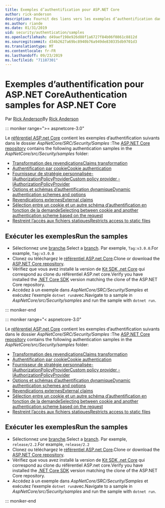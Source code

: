 ```yaml
---
title: Exemples d’authentification pour ASP.NET Core
author: rick-anderson
description: Fournit des liens vers les exemples d’authentification dans le référentiel ASP.NET Core.
ms.author: riande
ms.date: 01/31/2019
uid: security/authentication/samples
ms.openlocfilehash: d49aef198e926d88f1a6727f84b06f0861c8812d
ms.sourcegitcommit: d34b2627a69bc8940b76a949de830335db9701d3
ms.translationtype: MT
ms.contentlocale: fr-FR
ms.lasthandoff: 09/23/2019
ms.locfileid: "71187301"
---
```

# <a name="authentication-samples-for-aspnet-core"></a><span data-ttu-id="176c2-103">Exemples d’authentification pour ASP.NET Core</span><span class="sxs-lookup"><span data-stu-id="176c2-103">Authentication samples for ASP.NET Core</span></span>

<span data-ttu-id="176c2-104">Par [Rick Anderson](https://twitter.com/RickAndMSFT)</span><span class="sxs-lookup"><span data-stu-id="176c2-104">By [Rick Anderson](https://twitter.com/RickAndMSFT)</span></span>

::: moniker range=">= aspnetcore-3.0"

<span data-ttu-id="176c2-105">Le [référentiel ASP.net Core](https://github.com/aspnet/AspNetCore) contient les exemples d’authentification suivants dans le dossier *AspNetCore/SRC/Security/Samples* :</span><span class="sxs-lookup"><span data-stu-id="176c2-105">The [ASP.NET Core repository](https://github.com/aspnet/AspNetCore) contains the following authentication samples in the *AspNetCore/src/Security/samples* folder:</span></span>

* [<span data-ttu-id="176c2-106">Transformation des revendications</span><span class="sxs-lookup"><span data-stu-id="176c2-106">Claims transformation</span></span>](https://github.com/aspnet/AspNetCore/tree/release/3.0/src/Security/samples/ClaimsTransformation)
* [<span data-ttu-id="176c2-107">Authentification par cookie</span><span class="sxs-lookup"><span data-stu-id="176c2-107">Cookie authentication</span></span>](https://github.com/aspnet/AspNetCore/tree/release/3.0/src/Security/samples/Cookies)
* [<span data-ttu-id="176c2-108">Fournisseur de stratégie personnalisée-IAuthorizationPolicyProvider</span><span class="sxs-lookup"><span data-stu-id="176c2-108">Custom policy provider - IAuthorizationPolicyProvider</span></span>](https://github.com/aspnet/AspNetCore/tree/release/3.0/src/Security/samples/CustomPolicyProvider)
* [<span data-ttu-id="176c2-109">Options et schémas d’authentification dynamique</span><span class="sxs-lookup"><span data-stu-id="176c2-109">Dynamic authentication schemes and options</span></span>](https://github.com/aspnet/AspNetCore/tree/release/3.0/src/Security/samples/DynamicSchemes)
* [<span data-ttu-id="176c2-110">Revendications externes</span><span class="sxs-lookup"><span data-stu-id="176c2-110">External claims</span></span>](https://github.com/aspnet/AspNetCore/tree/release/3.0/src/Security/samples/Identity.ExternalClaims)
* [<span data-ttu-id="176c2-111">Sélection entre un cookie et un autre schéma d’authentification en fonction de la demande</span><span class="sxs-lookup"><span data-stu-id="176c2-111">Selecting between cookie and another authentication scheme based on the request</span></span>](https://github.com/aspnet/AspNetCore/tree/release/3.0/src/Security/samples/PathSchemeSelection)
* [<span data-ttu-id="176c2-112">Restreint l’accès aux fichiers statiques</span><span class="sxs-lookup"><span data-stu-id="176c2-112">Restricts access to static files</span></span>](https://github.com/aspnet/AspNetCore/tree/release/3.0/src/Security/samples/StaticFilesAuth)

## <a name="run-the-samples"></a><span data-ttu-id="176c2-113">Exécuter les exemples</span><span class="sxs-lookup"><span data-stu-id="176c2-113">Run the samples</span></span>

* <span data-ttu-id="176c2-114">Sélectionnez une [branche](https://github.com/aspnet/AspNetCore).</span><span class="sxs-lookup"><span data-stu-id="176c2-114">Select a [branch](https://github.com/aspnet/AspNetCore).</span></span> <span data-ttu-id="176c2-115">Par exemple, `Tag:v3.0.0`.</span><span class="sxs-lookup"><span data-stu-id="176c2-115">For example, `Tag:v3.0.0`</span></span>
* <span data-ttu-id="176c2-116">Clonez ou téléchargez le [référentiel ASP.net Core](https://github.com/aspnet/AspNetCore).</span><span class="sxs-lookup"><span data-stu-id="176c2-116">Clone or download the [ASP.NET Core repository](https://github.com/aspnet/AspNetCore).</span></span>
* <span data-ttu-id="176c2-117">Vérifiez que vous avez installé la version de [Kit SDK .net Core](https://www.microsoft.com/net/download/all) qui correspond au clone du référentiel ASP.net core.</span><span class="sxs-lookup"><span data-stu-id="176c2-117">Verify you have installed the [.NET Core SDK](https://www.microsoft.com/net/download/all) version matching the clone of the ASP.NET Core repository.</span></span>
* <span data-ttu-id="176c2-118">Accédez à un exemple dans *AspNetCore/SRC/Security/Samples* et exécutez l’exemple `dotnet run`avec.</span><span class="sxs-lookup"><span data-stu-id="176c2-118">Navigate to a sample in *AspNetCore/src/Security/samples* and run the sample with `dotnet run`.</span></span>

::: moniker-end

::: moniker range="< aspnetcore-3.0"

<span data-ttu-id="176c2-119">Le [référentiel ASP.net Core](https://github.com/aspnet/AspNetCore) contient les exemples d’authentification suivants dans le dossier *AspNetCore/SRC/Security/Samples* :</span><span class="sxs-lookup"><span data-stu-id="176c2-119">The [ASP.NET Core repository](https://github.com/aspnet/AspNetCore) contains the following authentication samples in the *AspNetCore/src/Security/samples* folder:</span></span>

* [<span data-ttu-id="176c2-120">Transformation des revendications</span><span class="sxs-lookup"><span data-stu-id="176c2-120">Claims transformation</span></span>](https://github.com/aspnet/AspNetCore/tree/release/2.2/src/Security/samples/ClaimsTransformation)
* [<span data-ttu-id="176c2-121">Authentification par cookie</span><span class="sxs-lookup"><span data-stu-id="176c2-121">Cookie authentication</span></span>](https://github.com/aspnet/AspNetCore/tree/release/2.2/src/Security/samples/Cookies)
* [<span data-ttu-id="176c2-122">Fournisseur de stratégie personnalisée-IAuthorizationPolicyProvider</span><span class="sxs-lookup"><span data-stu-id="176c2-122">Custom policy provider - IAuthorizationPolicyProvider</span></span>](https://github.com/aspnet/AspNetCore/tree/release/2.2/src/Security/samples/CustomPolicyProvider)
* [<span data-ttu-id="176c2-123">Options et schémas d’authentification dynamique</span><span class="sxs-lookup"><span data-stu-id="176c2-123">Dynamic authentication schemes and options</span></span>](https://github.com/aspnet/AspNetCore/tree/release/2.2/src/Security/samples/DynamicSchemes)
* [<span data-ttu-id="176c2-124">Revendications externes</span><span class="sxs-lookup"><span data-stu-id="176c2-124">External claims</span></span>](https://github.com/aspnet/AspNetCore/tree/release/2.2/src/Security/samples/Identity.ExternalClaims)
* [<span data-ttu-id="176c2-125">Sélection entre un cookie et un autre schéma d’authentification en fonction de la demande</span><span class="sxs-lookup"><span data-stu-id="176c2-125">Selecting between cookie and another authentication scheme based on the request</span></span>](https://github.com/aspnet/AspNetCore/tree/release/2.2/src/Security/samples/PathSchemeSelection)
* [<span data-ttu-id="176c2-126">Restreint l’accès aux fichiers statiques</span><span class="sxs-lookup"><span data-stu-id="176c2-126">Restricts access to static files</span></span>](https://github.com/aspnet/AspNetCore/tree/release/2.2/src/Security/samples/StaticFilesAuth)

## <a name="run-the-samples"></a><span data-ttu-id="176c2-127">Exécuter les exemples</span><span class="sxs-lookup"><span data-stu-id="176c2-127">Run the samples</span></span>

* <span data-ttu-id="176c2-128">Sélectionnez une [branche](https://github.com/aspnet/AspNetCore).</span><span class="sxs-lookup"><span data-stu-id="176c2-128">Select a [branch](https://github.com/aspnet/AspNetCore).</span></span> <span data-ttu-id="176c2-129">Par exemple, `release/2.2`.</span><span class="sxs-lookup"><span data-stu-id="176c2-129">For example, `release/2.2`</span></span>
* <span data-ttu-id="176c2-130">Clonez ou téléchargez le [référentiel ASP.net Core](https://github.com/aspnet/AspNetCore).</span><span class="sxs-lookup"><span data-stu-id="176c2-130">Clone or download the [ASP.NET Core repository](https://github.com/aspnet/AspNetCore).</span></span>
* <span data-ttu-id="176c2-131">Vérifiez que vous avez installé la version de [Kit SDK .net Core](https://www.microsoft.com/net/download/all) qui correspond au clone du référentiel ASP.net core.</span><span class="sxs-lookup"><span data-stu-id="176c2-131">Verify you have installed the [.NET Core SDK](https://www.microsoft.com/net/download/all) version matching the clone of the ASP.NET Core repository.</span></span>
* <span data-ttu-id="176c2-132">Accédez à un exemple dans *AspNetCore/SRC/Security/Samples* et exécutez l’exemple `dotnet run`avec.</span><span class="sxs-lookup"><span data-stu-id="176c2-132">Navigate to a sample in *AspNetCore/src/Security/samples* and run the sample with `dotnet run`.</span></span>

::: moniker-end
